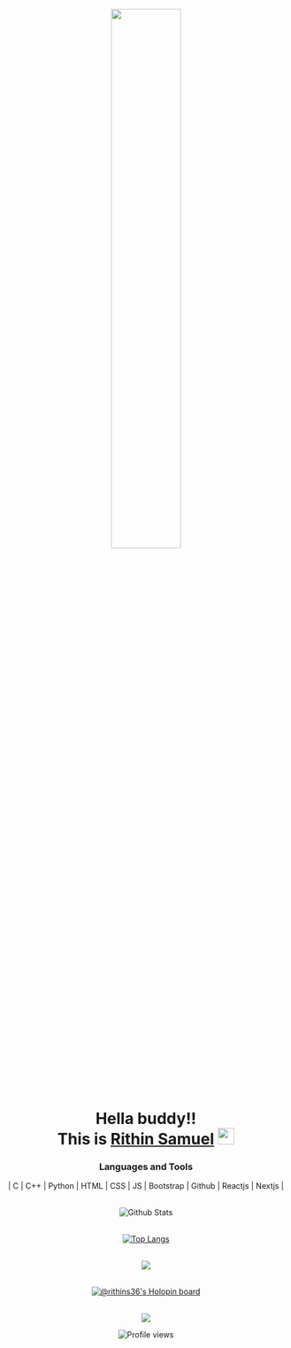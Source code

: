 

<!--
**rithins36/rithins36** is a ✨ _special_ ✨ repository because its `README.md` (this file) appears on your GitHub profile.

Here are some ideas to get you started:

- 🔭 I’m currently working on ...
- 🌱 I’m currently learning ...
- 👯 I’m looking to collaborate on ...
- 🤔 I’m looking for help with ...
- 💬 Ask me about ...
- 📫 How to reach me: ...
- 😄 Pronouns: ...
- ⚡ Fun fact: ...
-->
<div align="center">
   <p align="center">
     <a  href="#"><img width="50%" height="auto" src="https://i.pinimg.com/originals/66/83/3e/66833e07d6fb9eb5d724e47d0c814285.gif" height="175px"/></a>
     <h1 align="center">Hella buddy!! <br>
     This is <a href="#">Rithin Samuel</a> <img src="https://raw.githubusercontent.com/MartinHeinz/MartinHeinz/master/wave.gif" width="30"> </h1>
   </p>

### Languages and Tools
 | C | C++ | Python | HTML | CSS | JS | Bootstrap | Github | Reactjs | Nextjs |
 <br><br>
 
 
![Github Stats](https://github-readme-stats.vercel.app/api?username=rithins36&theme=radical)
  <br><br>
  
[![Top Langs](https://github-readme-stats.vercel.app/api/top-langs/?username=rithins36&layout=compact)](https://github.com/rithins36/github-readme-stats)
  <br><br>
  
 <a href="#">
    <img src="https://github-readme-streak-stats.herokuapp.com/?user=rithins36"/>
  </a> 
  <br><br>
  
  
  [![@rithins36's Holopin board](https://holopin.me/rithins36)](https://holopin.io/@rithins36)
  <br><br>
  
  <a href="#">
    <img src="https://activity-graph.herokuapp.com/graph?username=rithins36&bg_color=white&color=1cfdee&line=11ff00&point=08e7cd&area=true&hide_border=true"/>
  </a>
  <br>
 
  
![Profile views](https://gpvc.arturio.dev/rithins36)
  
</div>


